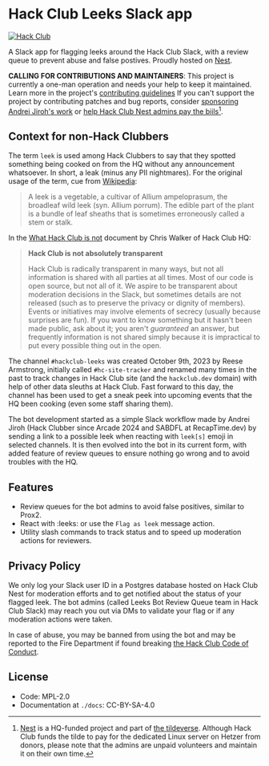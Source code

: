 # Hack Club Leeks Slack app

[![Hack Club](https://badges.api.lorebooks.wiki/badges/hackclub/hackclub?style=flat-square)](https://hackclub.com/slack)

A Slack app for flagging leeks around the Hack Club Slack, with a review queue
to prevent abuse and false postives. Proudly hosted on [Nest](https://hackclub.app).

**CALLING FOR CONTRIBUTIONS AND MAINTAINERS**: This project is currently a one-man operation and needs your help to keep it maintained. Learn more in the project's
[contributing guidelines](./CONTRIBUTING.md) If you can't support the project by contributing patches and bug reports,
consider [sponsoring Andrei Jiroh's work](https://sponsors.andreijiroh.dev) or [help Hack Club Nest admins pay the biils](https://hcb.hackclub.com/donations/start/nest)[^1].

## Context for non-Hack Clubbers

The term `leek` is used among Hack Clubbers to say that they spotted
something being cooked on from the HQ without any announcement whatsoever.
In short, a leak (minus any PII nightmares). For the original usage of the term, cue from [Wikipedia](https://en.wikipedia.org/wiki/Leek):

> A leek is a vegetable, a cultivar of Allium ampeloprasum, the broadleaf wild leek (syn. Allium porrum). The edible part of the plant is a bundle of leaf sheaths that is sometimes erroneously called a stem or stalk.

In the [What Hack Club is not](https://hackclub.slack.com/files/UDK5M9Y13/F072YGU6A9Z/what_hack_club_is_not.pdf) document by Chris Walker of Hack Club HQ:

> **Hack Club is not absolutely transparent**
>
> Hack Club is radically transparent in many ways, but not all information is shared with all parties at all
>times. Most of our code is open source, but not all of it. We aspire to be transparent about
> moderation decisions in the Slack, but sometimes details are not released (such as to preserve the
> privacy or dignity of members). Events or initiatives may involve elements of secrecy (usually because
> surprises are fun). If you want to know something but it hasn't been made public, ask about it; you
> aren't *guaranteed* an answer, but frequently information is not shared simply because it is impractical
> to put every possible thing out in the open.

The channel `#hackclub-leeks` was created October 9th, 2023 by Reese Armstrong, initially called `#hc-site-tracker` and renamed many times in the past to track changes in Hack Club site (and the `hackclub.dev` domain)
with help of other data sleuths at Hack Club. Fast forward to this day, the channel has been used to get a sneak peek into upcoming events that the HQ been cooking
(even some staff sharing them).

The bot development started as a simple Slack workflow made by Andrei Jiroh (Hack Clubber since Arcade 2024 and SABDFL at RecapTime.dev) by sending a link to
a possible leek when reacting with `leek[s]` emoji in selected channels. It is then evolved into the bot in its current form, with added feature
of review queues to ensure nothing go wrong and to avoid troubles with the HQ.

## Features

- Review queues for the bot admins to avoid false positives, similar to Prox2.
- React with :leeks: or use the `Flag as leek` message action.
- Utility slash commands to track status and to speed up moderation actions for reviewers.

## Privacy Policy

We only log your Slack user ID in a Postgres database hosted on Hack Club Nest for moderation
efforts and to get notified about the status of your flagged leek. The bot admins (called Leeks
Bot Review Queue team in Hack Club Slack) may reach you out via DMs to validate your flag or
if any moderation actions were taken.

In case of abuse, you may be banned from using the bot and may be reported to the Fire
Department if found breaking [the Hack Club Code of Conduct](./CODE_OF_CONDUCT.md).

## License

- Code: MPL-2.0
- Documentation at `./docs`: CC-BY-SA-4.0

[^1]: [Nest](https://hackclub.app) is a HQ-funded project and part of [the tildeverse](https://tildeverse.org). Although Hack Club funds the tilde to pay for the dedicated Linux server on Hetzer from donors, please note that the admins are unpaid volunteers and maintain it on their own time.
